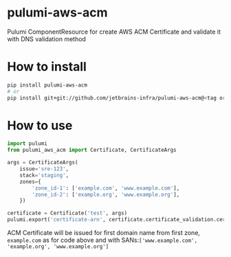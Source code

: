 # pulumi-aws-acm
Pulumi ComponentResource for create AWS ACM Certificate and validate it with DNS validation method

# How to install

```bash
pip install pulumi-aws-acm
# or 
pip install git+git://github.com/jetbrains-infra/pulumi-aws-acm@<tag or branch>
```

# How to use 
```python
import pulumi
from pulumi_aws_acm import Certificate, CertificateArgs

args = CertificateArgs(
    issue='sre-123',
    stack='staging',
    zones={
        'zone_id-1': ['example.com', 'www.example.com'],
        'zone_id-2': ['example.org', 'www.example.org'],
    })

certificate = Certificate('test', args)
pulumi.export('certificate-arn', certificate.certificate_validation.certificate_arn)
```

ACM Certificate will be issued for first domain name from first zone, `example.com` as for code above and with SANs:`['www.example.com', 'example.org', 'www.example.org']`
